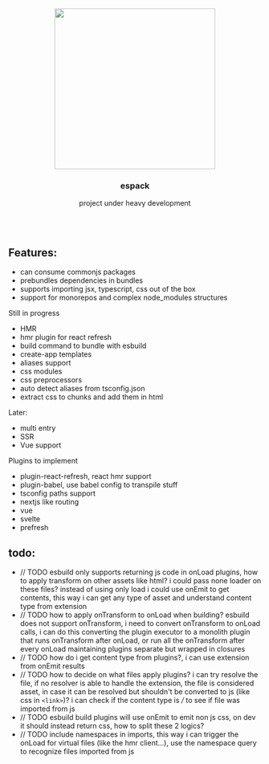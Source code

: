 <div align='center'>
    <br/>
    <br/>
    <img src='' width='320px'>
    <br/>
    <h3>espack</h3>
    <p>project under heavy development</p>
    <br/>
    <br/>
</div>

## Features:

-   can consume commonjs packages
-   prebundles dependencies in bundles
-   supports importing jsx, typescript, css out of the box
-   support for monorepos and complex node_modules structures

Still in progress

-   HMR
-   hmr plugin for react refresh
-   build command to bundle with esbuild
-   create-app templates
-   aliases support
-   css modules
-   css preprocessors
-   auto detect aliases from tsconfig.json
-   extract css to chunks and add them in html

Later:

-   multi entry
-   SSR
-   Vue support

Plugins to implement

-   plugin-react-refresh, react hmr support
-   plugin-babel, use babel config to transpile stuff
-   tsconfig paths support
-   nextjs like routing
-   vue
-   svelte
-   prefresh

## todo:

-   // TODO esbuild only supports returning js code in onLoad plugins, how to apply transform on other assets like html? i could pass none loader on these files? instead of using only load i could use onEmit to get contents, this way i can get any type of asset and understand content type from extension
-   // TODO how to apply onTransform to onLoad when building? esbuild does not support onTransform, i need to convert onTransform to onLoad calls, i can do this converting the plugin executor to a monolith plugin that runs onTransform after onLoad, or run all the onTransform after every onLoad maintaining plugins separate but wrapped in closures
-   // TODO how do i get content type from plugins?, i can use extension from onEmit results
-   // TODO how to decide on what files apply plugins? i can try resolve the file, if no resolver is able to handle the extension, the file is considered asset, in case it can be resolved but shouldn't be converted to js (like css in `<link>`)? i can check if the content type is */* to see if file was imported from js
-   // TODO esbuild build plugins will use onEmit to emit non js css, on dev it should instead return css, how to split these 2 logics?
-   // TODO include namespaces in imports, this way i can trigger the onLoad for virtual files (like the hmr client...), use the namespace query to recognize files imported from js
<!--
todos:

-   loading file imported from js is different than loading paths to serve directly
-   resolve package only resolves js extensions, can i use it for everything? add a way to add resolvable extensions
-   should i apply onTransform on assets or only files loaded from js?
-   how can i understand the content type from the result of plugins onLoad? i can use the loader option, also, files imported from js are always js
-   how to separate css, json, ... from the esbuild default onLoad? just use the js, ts extensions in esbuild onLoad, use more specific extensions for css onLoad, json onLoad, ...
-   how can i do import rewrite in files that have non js extension? add the `loader` in the transform input, this way i know when content type is js
-   how can i run onTransforms in esbuild? onTransform calls are applied to onLoad results, this means that i will need to load all files (sad)
-   when should i resolve paths? do it in module rewrite phase, also add the prefixing /
-   how to interact with html? don't do it (for now, maybe later i can create an onEmit handler that can output new files and add these in html links)
-   what if a file does not exist but is virtual, how can loaders handle it? it should be already be handled by middleware, this way loaders won't load it -->
